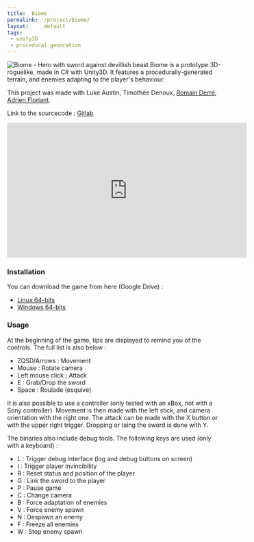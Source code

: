 ```yaml
---
title:  Biome
permalink:  /project/biome/
layout:     default
tags:
 - unity3D
 - procedural generation
---
```


![Biome - Hero with sword against devillish beast](/assets/img/projects/biome/biome-image-representative.png)
Biome is a prototype 3D-roguelike, made in C# with Unity3D.
It features a procedurally-generated terrain, and enemies adapting to the player's behaviour.

This project was made with Luke Austin, Timothée Denoux, [Romain Derré](https://github.com/Rom-s), [Adrien Floriant](https://madewink.github.io/).


Link to the sourcecode : [Gitlab](https://gitlab.com/Atchoom/biome)

<iframe width="560" height="315" src="https://www.youtube.com/embed/RRjrrGLzHUc" frameborder="0" allow="accelerometer; autoplay; encrypted-media; gyroscope; picture-in-picture" allowfullscreen></iframe>

### Installation

You can download the game from here (Google Drive) :
  * [Linux 64-bits](https://drive.google.com/drive/folders/1aaX3BJHE8PcKgXqyBLAymf-x4hcIHIwE?usp=sharing)
  * [Windows 64-bits](https://drive.google.com/drive/folders/1FabYI5S_Gg3qXji2IRcAdgajFSRaVE0j?usp=sharing)

### Usage
At the beginning of the game, tips are displayed to remind you of the controls. The full list is also below :
  * ZQSD/Arrows : Movement
  * Mouse : Rotate camera
  * Left mouse click : Attack
  * E : Grab/Drop the sword
  * Space : Roulade (esquive)

It is also possible to use a controller (only tested with an xBox, not with a Sony controller).
Movement is then made with the left stick, and camera orientation with the right one.
The attack can be made with the X button or with the upper right trigger.
Dropping or taing the sword is done with Y.

The binaries also include debug tools.
The following keys are used (only with a keyboard) :

  * L : Trigger debug interface (log and debug buttons on screen)
  * I : Trigger player invincibility
  * R : Reset status and position of the player
  * G : Link the sword to the player
  * P : Pause game
  * C : Change camera
  * B : Force adaptation of enemies
  * V : Force enemy spawn
  * N : Despawn an enemy
  * F : Freeze all enemies
  * W : Stop enemy spawn


